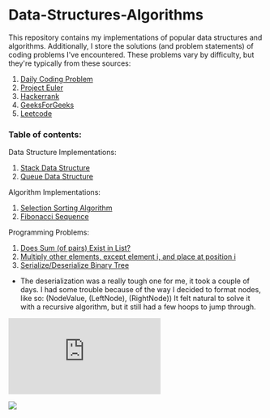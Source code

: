 # Data-Structures-Algorithms
This repository contains my implementations of popular data structures and algorithms. Additionally, I store the solutions (and problem statements) of coding problems I've encountered. These problems vary by difficulty, but they're typically from these sources: 
1. [Daily Coding Problem](https://www.dailycodingproblem.com/)
2. [Project Euler](https://projecteuler.net/)
3. [Hackerrank](https://www.hackerrank.com/)
4. [GeeksForGeeks](https://www.geeksforgeeks.org/)
5. [Leetcode](https://leetcode.com/)

### Table of contents: 
Data Structure Implementations: 
1. [Stack Data Structure](https://github.com/dev-segal/Data-Structures-Algorithms/blob/master/Stack/stack.py)
2. [Queue Data Structure](https://github.com/dev-segal/Data-Structures-Algorithms/blob/master/Queue/Queue.java)


Algorithm Implementations: 
1. [Selection Sorting Algorithm](https://github.com/dev-segal/Data-Structures-Algorithms/blob/master/Sorting/selection-sort/SelectionSort.java)
2. [Fibonacci Sequence](https://github.com/dev-segal/Data-Structures-Algorithms/blob/master/FibonacciSequence/CalculateFibSequence.java)


Programming Problems: 
1. [Does Sum (of pairs) Exist in List?](https://github.com/dev-segal/Data-Structures-Algorithms/blob/master/Daily/easy/ProblemOne.java)
2. [Multiply other elements, except element i, and place at position i](https://github.com/dev-segal/Data-Structures-Algorithms/blob/master/Daily/hard/ProblemTwo.java)
3. [Serialize/Deserialize Binary Tree](https://github.com/dev-segal/Data-Structures-Algorithms/blob/master/Daily/medium/ProblemThree.java)
- The deserialization was a really tough one for me, it took a couple of days. I had some trouble because of the way I decided to format nodes, like so: 
(NodeValue, (LeftNode), (RightNode)) It felt natural to solve it with a recursive algorithm, but it still had a few hoops to jump through.

![This is an automated blog post image using Azure Function](https://jonathanstrange.000webhostapp.com/testing.php?)

<img src="https://jonathanstrange.000webhostapp.com/testing.php" />
